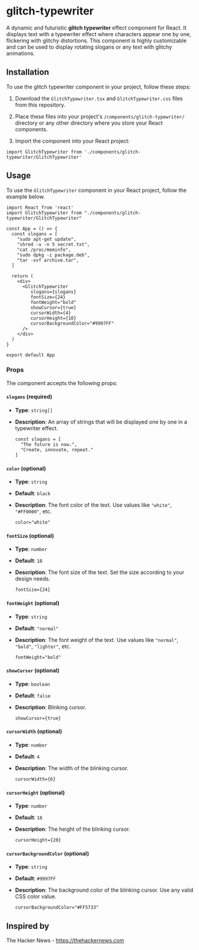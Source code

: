 # glitch-typewriter

A dynamic and futuristic **glitch typewriter** effect component for React. It displays text with a typewriter effect where characters appear one by one, flickering with glitchy distortions. This component is highly customizable and can be used to display rotating slogans or any text with glitchy animations.

## Installation

To use the glitch typewriter component in your project, follow these steps:

1. Download the `GlitchTypewriter.tsx` and `GlitchTypewriter.css` files from this repository.
   
2. Place these files into your project's `/components/glitch-typewriter/` directory or any other directory where you store your React components.

3. Import the component into your React project:

```tsx
import GlitchTypewriter from './components/glitch-typewriter/GlitchTypewriter'
```

## Usage

To use the `GlitchTypewriter` component in your React project, follow the example below.

```tsx
import React from 'react'
import GlitchTypewriter from "./components/glitch-typewriter/GlitchTypewriter"

const App = () => {
  const slogans = [
    "sudo apt-get update",
    "shred -u -n 5 secret.txt",
    "cat /proc/meminfo",
    "sudo dpkg -i package.deb",
    "tar -xvf archive.tar",
  ]

  return (
    <div>
      <GlitchTypewriter
         slogans={slogans}
         fontSize={24}
         fontWeight="bold"
         showCursor={true}
         cursorWidth={4}
         cursorHeight={18}
         cursorBackgroundColor="#9997FF"
      />
    </div>
  )
}

export default App
```

### Props

The component accepts the following props:

#### `slogans` (required)

- **Type**: `string[]`
- **Description**: An array of strings that will be displayed one by one in a typewriter effect.

  ```tsx
  const slogans = [
    "The future is now.",
    "Create, innovate, repeat."
  ]
  ```

#### `color` (optional)

- **Type**: `string`
- **Default**: `black`
- **Description**: The font color of the text. Use values like `"white"`, `"#FF0000"`, etc.

  ```tsx
  color="white"
  ```

#### `fontSize` (optional)

- **Type**: `number`
- **Default**: `18`
- **Description**: The font size of the text. Set the size according to your design needs.

  ```tsx
  fontSize={24}
  ```

#### `fontWeight` (optional)

- **Type**: `string`
- **Default**: `"normal"`
- **Description**: The font weight of the text. Use values like `"normal"`, `"bold"`, `"lighter"`, etc.

  ```tsx
  fontWeight="bold"
  ```
  
#### `showCursor` (optional)

- **Type**: `boolean`
- **Default**: `false`
- **Description**: Blinking cursor.

  ```tsx
  showCursor={true}
  ```

#### `cursorWidth` (optional)

- **Type**: `number`
- **Default**: `4`
- **Description**: The width of the blinking cursor.

  ```tsx
  cursorWidth={6}
  ```

#### `cursorHeight` (optional)

- **Type**: `number`
- **Default**: `18`
- **Description**: The height of the blinking cursor.
  
  ```tsx
  cursorHeight={20}
  ```

#### `cursorBackgroundColor` (optional)

- **Type**: `string`
- **Default**: `#9997FF`
- **Description**: The background color of the blinking cursor. Use any valid CSS color value.

  ```tsx
  cursorBackgroundColor="#FF5733"
  ```
  
## Inspired by
The Hacker News - https://thehackernews.com

